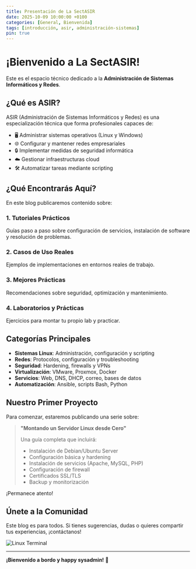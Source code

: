 ```yaml
---
title: Presentación de La SectASIR
date: 2025-10-09 10:00:00 +0100
categories: [General, Bienvenida]
tags: [introducción, asir, administración-sistemas]
pin: true
---
```


# ¡Bienvenido a La SectASIR!

Este es el espacio técnico dedicado a la **Administración de Sistemas Informáticos y Redes**.

## ¿Qué es ASIR?

ASIR (Administración de Sistemas Informáticos y Redes) es una especialización técnica que forma profesionales capaces de:

- 🖥️ Administrar sistemas operativos (Linux y Windows)
- 🌐 Configurar y mantener redes empresariales
- 🔒 Implementar medidas de seguridad informática
- ☁️ Gestionar infraestructuras cloud
- 🛠️ Automatizar tareas mediante scripting

## ¿Qué Encontrarás Aquí?

En este blog publicaremos contenido sobre:

### 1. Tutoriales Prácticos
Guías paso a paso sobre configuración de servicios, instalación de software y resolución de problemas.

### 2. Casos de Uso Reales
Ejemplos de implementaciones en entornos reales de trabajo.

### 3. Mejores Prácticas
Recomendaciones sobre seguridad, optimización y mantenimiento.

### 4. Laboratorios y Prácticas
Ejercicios para montar tu propio lab y practicar.

## Categorías Principales

- **Sistemas Linux**: Administración, configuración y scripting
- **Redes**: Protocolos, configuración y troubleshooting
- **Seguridad**: Hardening, firewalls y VPNs
- **Virtualización**: VMware, Proxmox, Docker
- **Servicios**: Web, DNS, DHCP, correo, bases de datos
- **Automatización**: Ansible, scripts Bash, Python

## Nuestro Primer Proyecto

Para comenzar, estaremos publicando una serie sobre:

> **"Montando un Servidor Linux desde Cero"**
> 
> Una guía completa que incluirá:
> - Instalación de Debian/Ubuntu Server
> - Configuración básica y hardening
> - Instalación de servicios (Apache, MySQL, PHP)
> - Configuración de firewall
> - Certificados SSL/TLS
> - Backup y monitorización

¡Permanece atento!

## Únete a la Comunidad

Este blog es para todos. Si tienes sugerencias, dudas o quieres compartir tus experiencias, ¡contáctanos!

![Linux Terminal](https://via.placeholder.com/800x400/16a085/ffffff?text=Linux+Terminal)

---

**¡Bienvenido a bordo y happy sysadmin!** 🚀
